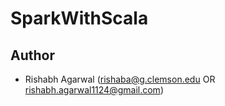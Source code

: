 # SparkWithScala

## Author
- Rishabh Agarwal (rishaba@g.clemson.edu OR rishabh.agarwal1124@gmail.com)
